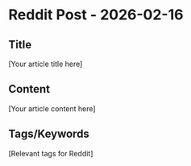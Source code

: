 # Reddit Post - 2026-02-16

## Title
[Your article title here]

## Content
[Your article content here]

## Tags/Keywords
[Relevant tags for Reddit]
